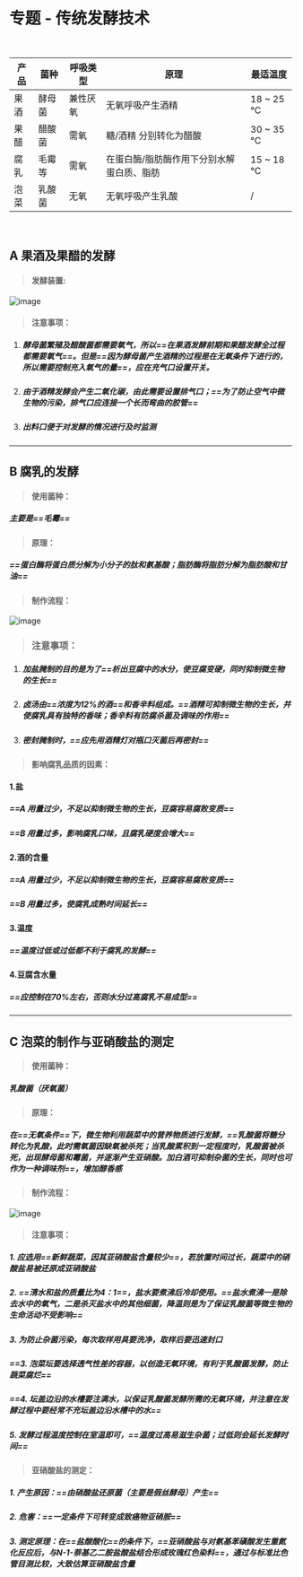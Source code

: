 # 专题 - 传统发酵技术

<br>

产品 | 菌种 | 呼吸类型 | 原理 | 最适温度
---|---|---|---|---
果酒 | 酵母菌 | 兼性厌氧 | 无氧呼吸产生酒精 | 18 ~ 25 ℃
果醋 | 醋酸菌 | 需氧 | 糖/酒精 分别转化为醋酸 | 30 ~ 35 ℃
腐乳 | 毛霉等 | 需氧 | 在蛋白酶/脂肪酶作用下分别水解蛋白质、脂肪 | 15 ~ 18 ℃
泡菜 | 乳酸菌 | 无氧 | 无氧呼吸产生乳酸 | /

<br>

## A 果酒及果醋的发酵

> #### 发酵装置:
![image](https://timgsa.baidu.com/timg?image&quality=80&size=b9999_10000&sec=1523746076508&di=b386b61ee175fd741d8c192119d33d9f&imgtype=0&src=http%3A%2F%2Fpic.1010jiajiao.com%2Fpic5%2Ftikupic%2Fbb%2F4%2Fvcrev3.png)

> #### 注意事项：

1. ##### 酵母菌繁殖及醋酸菌都需要氧气，所以==在果酒发酵前期和果醋发酵全过程都需要氧气==。但是==因为酵母菌产生酒精的过程是在无氧条件下进行的，所以需要控制充入氧气的量==，应在充气口设置开关。

2. ##### 由于酒精发酵会产生二氧化碳，由此需要设置排气口；==为了防止空气中微生物的污染，排气口应连接一个长而弯曲的胶管==

3. ##### 出料口便于对发酵的情况进行及时监测

---

## B 腐乳的发酵

> #### 使用菌种：
##### 主要是==毛霉==

> #### 原理：
##### ==蛋白酶将蛋白质分解为小分子的肽和氨基酸；脂肪酶将脂肪分解为脂肪酸和甘油==

> #### 制作流程：

![image](https://timgsa.baidu.com/timg?image&quality=80&size=b9999_10000&sec=1523746362997&di=c2cbe86f3e3c403c1b1f6f591a930c01&imgtype=0&src=http%3A%2F%2Fpic.1010jiajiao.com%2Fpic7%2Fpages%2F67A2%2F0327%2F0332%2F9305e53b9583d7b48d63088044a82eda%2FA%2FImage186.gif)

> ### 注意事项：
1. ##### 加盐腌制的目的是为了==析出豆腐中的水分，使豆腐变硬，同时抑制微生物的生长==
2. ##### 卤汤由==浓度为12%的酒==和香辛料组成。==酒精可抑制微生物的生长，并使腐乳具有独特的香味；香辛料有防腐杀菌及调味的作用==
3. ##### 密封腌制时，==应先用酒精灯对瓶口灭菌后再密封==


> #### 影响腐乳品质的因素：
 #### 1.盐

##### ==A 用量过少，不足以抑制微生物的生长，豆腐容易腐败变质==

##### ==B 用量过多，影响腐乳口味，且腐乳硬度会增大==

 #### 2.酒的含量

##### ==A 用量过少，不足以抑制微生物的生长，豆腐容易腐败变质==

##### ==B 用量过多，使腐乳成熟时间延长==

 #### 3.温度
##### ==温度过低或过低都不利于腐乳的发酵==

#### 4.豆腐含水量
##### ==应控制在70%左右，否则水分过高腐乳不易成型==

---

## C 泡菜的制作与亚硝酸盐的测定

> #### 使用菌种：

##### 乳酸菌（厌氧菌）

> #### 原理： 

##### 在==无氧条件==下，微生物利用蔬菜中的营养物质进行发酵，==乳酸菌将糖分转化为乳酸，此时需氧菌因缺氧被杀死；当乳酸累积到一定程度时，乳酸菌被杀死，出现酵母菌和霉菌，并逐渐产生亚硝酸。加白酒可抑制杂菌的生长，同时也可作为一种调味剂==，增加醇香感

> #### 制作流程：

![image](https://timgsa.baidu.com/timg?image&quality=80&size=b9999_10000&sec=1523747282506&di=347851bb4192f0aafbfcc7dc6ac5a068&imgtype=0&src=http%3A%2F%2Fpic.1010jiajiao.com%2Fpic1%2Fupload%2Fpapers%2Fg09%2F20110923%2F2011092313322200016482.gif)

> #### 注意事项：

##### 1. 应选用==新鲜蔬菜，因其亚硝酸盐含量较少==，若放置时间过长，蔬菜中的硝酸盐易被还原成亚硝酸盐

##### 2. ==清水和盐的质量比为4：1==，盐水要煮沸后冷却使用。==盐水煮沸一是除去水中的氧气，二是杀灭盐水中的其他细菌，降温则是为了保证乳酸菌等微生物的生命活动不受影响==

##### 3. 为防止杂菌污染，每次取样用具要洗净，取样后要迅速封口

##### ==3. 泡菜坛要选择透气性差的容器，以创造无氧环境，有利于乳酸菌发酵，防止蔬菜腐烂==

##### ==4. 坛盖边沿的水槽要注满水，以保证乳酸菌发酵所需的无氧环境，并注意在发酵过程中要经常不充坛盖边沿水槽中的水==

##### 5. 发酵过程温度控制在室温即可，==温度过高易滋生杂菌；过低则会延长发酵时间==

> #### 亚硝酸盐的测定：

##### 1. 产生原因：==由硝酸盐还原菌（主要是假丝酵母）产生==
##### 2. 危害：==一定条件下可转变成致癌物亚硝胺==
##### 3. 测定原理：在==盐酸酸化==的条件下，==亚硝酸盐与对氨基苯磺酸发生重氮化反应后，与N-1-萘基乙二胺盐酸盐结合形成玫瑰红色染料==，通过与标准比色管目测比较，大致估算亚硝酸盐含量